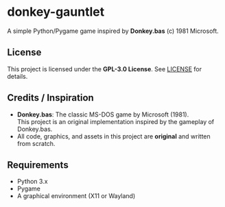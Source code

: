 # donkey-gauntlet

A simple Python/Pygame game inspired by **Donkey.bas** (c) 1981 Microsoft.

## License

This project is licensed under the **GPL-3.0 License**. See [LICENSE](LICENSE) for details.

## Credits / Inspiration

- **Donkey.bas**: The classic MS-DOS game by  Microsoft (1981).  
  This project is an original implementation inspired by the gameplay of Donkey.bas.
- All code, graphics, and assets in this project are **original** and written from scratch.

## Requirements

- Python 3.x
- Pygame
- A graphical environment (X11 or Wayland)